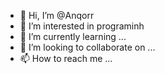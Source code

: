- 👋 Hi, I’m @Anqorr 
- 👀 I’m interested in programinh
- 🌱 I’m currently learning ...
- 💞️ I’m looking to collaborate on ...
- 📫 How to reach me ...

<!---
Anqorr/Anqorr is a ✨ special ✨ repository because its `README.md` (this file) appears on your GitHub profile.
You can click the Preview link to take a look at your changes.
--->
